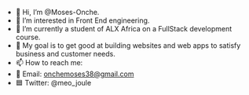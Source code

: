 <picture>
 <source media="(prefers-color-scheme: dark)" srcset="YOUR-DARKMODE-IMAGE">
 <source media="(prefers-color-scheme: light)" srcset="YOUR-LIGHTMODE-IMAGE">
 <!--<img alt="Header image" src="YOUR-DEFAULT-IMAGE">-->
</picture>

- 👋 Hi, I’m @Moses-Onche.
- 👀 I’m interested in Front End engineering.
- 🌱 I’m currently a student of ALX Africa on a FullStack development course.
- 🌱 My goal is to get good at building websites and web apps to satisfy business and customer needs.
- 📫 How to reach me:
- 💌 Email: onchemoses38@gmail.com
- 🟦 Twitter: @meo_joule

<!---
Moses-Onche/Moses-Onche is a ✨ special ✨ repository because its `README.md` (this file) appears on your GitHub profile.
You can click the Preview link to take a look at your changes.
--->
